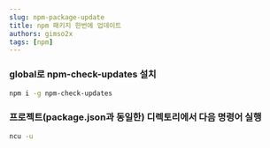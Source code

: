 ```yaml
---
slug: npm-package-update
title: npm 패키지 한번에 업데이트
authors: gimso2x
tags: [npm]
---
```


### global로 npm-check-updates 설치

```bash
npm i -g npm-check-updates
```

### 프로젝트(package.json과 동일한) 디렉토리에서 다음 명령어 실행

```bash
ncu -u
```
